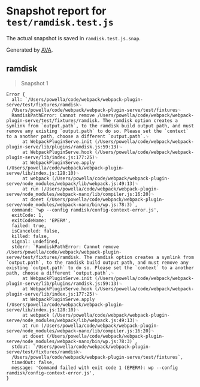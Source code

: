 # Snapshot report for `test/ramdisk.test.js`

The actual snapshot is saved in `ramdisk.test.js.snap`.

Generated by [AVA](https://ava.li).

## ramdisk

> Snapshot 1

    Error {
      all: `/Users/powella/code/webpack/webpack-plugin-serve/test/fixtures/ramdisk␊
      /Users/powella/code/webpack/webpack-plugin-serve/test/fixtures␊
      RamdiskPathError: Cannot remove /Users/powella/code/webpack/webpack-plugin-serve/test/fixtures/ramdisk. The ramdisk option creates a symlink from `output.path`, to the ramdisk build output path, and must remove any existing `output.path` to do so. Please set the `context` to a another path, choose a different `output.path`.␊
          at WebpackPluginServe.init (/Users/powella/code/webpack/webpack-plugin-serve/lib/plugins/ramdisk.js:59:13)␊
          at WebpackPluginServe.hook (/Users/powella/code/webpack/webpack-plugin-serve/lib/index.js:177:25)␊
          at WebpackPluginServe.apply (/Users/powella/code/webpack/webpack-plugin-serve/lib/index.js:128:10)␊
          at webpack (/Users/powella/code/webpack/webpack-plugin-serve/node_modules/webpack/lib/webpack.js:49:13)␊
          at run (/Users/powella/code/webpack/webpack-plugin-serve/node_modules/webpack-nano/lib/compiler.js:16:20)␊
          at doeet (/Users/powella/code/webpack/webpack-plugin-serve/node_modules/webpack-nano/bin/wp.js:78:3)`,
      command: 'wp --config ramdisk/config-context-error.js',
      exitCode: 1,
      exitCodeName: 'EPERM',
      failed: true,
      isCanceled: false,
      killed: false,
      signal: undefined,
      stderr: `RamdiskPathError: Cannot remove /Users/powella/code/webpack/webpack-plugin-serve/test/fixtures/ramdisk. The ramdisk option creates a symlink from `output.path`, to the ramdisk build output path, and must remove any existing `output.path` to do so. Please set the `context` to a another path, choose a different `output.path`.␊
          at WebpackPluginServe.init (/Users/powella/code/webpack/webpack-plugin-serve/lib/plugins/ramdisk.js:59:13)␊
          at WebpackPluginServe.hook (/Users/powella/code/webpack/webpack-plugin-serve/lib/index.js:177:25)␊
          at WebpackPluginServe.apply (/Users/powella/code/webpack/webpack-plugin-serve/lib/index.js:128:10)␊
          at webpack (/Users/powella/code/webpack/webpack-plugin-serve/node_modules/webpack/lib/webpack.js:49:13)␊
          at run (/Users/powella/code/webpack/webpack-plugin-serve/node_modules/webpack-nano/lib/compiler.js:16:20)␊
          at doeet (/Users/powella/code/webpack/webpack-plugin-serve/node_modules/webpack-nano/bin/wp.js:78:3)`,
      stdout: `/Users/powella/code/webpack/webpack-plugin-serve/test/fixtures/ramdisk␊
      /Users/powella/code/webpack/webpack-plugin-serve/test/fixtures`,
      timedOut: false,
      message: 'Command failed with exit code 1 (EPERM): wp --config ramdisk/config-context-error.js',
    }
